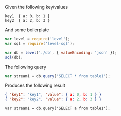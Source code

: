 
Given the following key/values
```
key1  { a: 0, b: 1 }
key2  { a: 2, b: 3 } 
```

And some boilerplate
```js
var level = require('level');
var sql = require('level-sql');

var db = level('./db', { valueEncoding: 'json' });
sql(db);
```

The following query
```js
var stream1 = db.query('SELECT * from table1');
```

Produces the following result
```json
{ "key1": "key1", "value": { a: 0, b: 1 } }
{ "key2": "key2", "value": { a: 2, b: 3 } }
```

```
var stream1 = db.query('SELECT a from table1');
```


